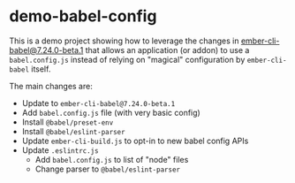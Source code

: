 # demo-babel-config

This is a demo project showing how to leverage the changes in
ember-cli-babel@7.24.0-beta.1 that allows an application (or addon) to use a
`babel.config.js` instead of relying on "magical" configuration by
`ember-cli-babel` itself.

The main changes are:

* Update to `ember-cli-babel@7.24.0-beta.1`
* Add `babel.config.js` file (with very basic config)
* Install `@babel/preset-env`
* Install `@babel/eslint-parser`
* Update `ember-cli-build.js` to opt-in to new babel config APIs
* Update `.eslintrc.js`
  * Add `babel.config.js` to list of "node" files
  * Change parser to `@babel/eslint-parser`

